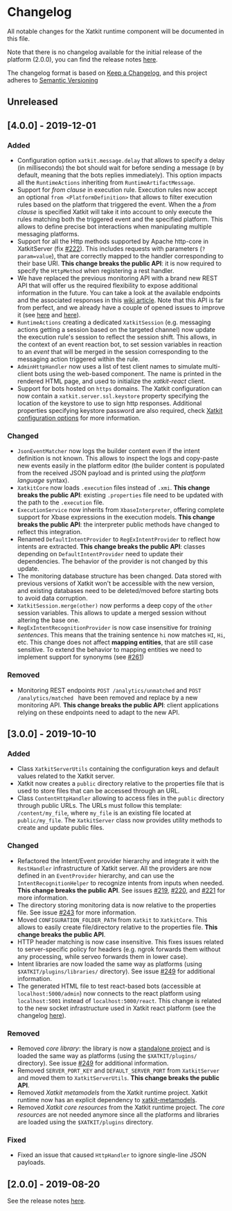 # Changelog

All notable changes for the Xatkit runtime component will be documented in this file.

Note that there is no changelog available for the initial release of the platform (2.0.0), you can find the release notes [here](https://github.com/xatkit-bot-platform/xatkit-runtime/releases).

The changelog format is based on [Keep a Changelog](https://keepachangelog.com/en/1.0.0/), and this project adheres to [Semantic Versioning](https://semver.org/v2.0.0.html)

## Unreleased

## [4.0.0] - 2019-12-01

### Added

- Configuration option `xatkit.message.delay` that allows to specify a delay (in milliseconds) the bot should wait for before sending a message (`0` by default, meaning that the bots replies immediately). This option impacts all the `RuntimeActions` inheriting from `RuntimeArtifactMessage`.
- Support for *from clause* in execution rule. Execution rules now accept an optional `from <PlatformDefinition>` that allows to filter execution rules based on the platform that triggered the event. When the a *from clause* is specified Xatkit will take it into account to only execute the rules matching both the triggered event and the specified platform. This allows to define precise bot interactions when manipulating multiple messaging platforms.
- Support for all the Http methods supported by Apache http-core in XatkitServer (fix [#222]( https://github.com/xatkit-bot-platform/xatkit-runtime/issues/222 )). This includes requests with parameters (`?param=value`), that are correctly mapped to the handler corresponding to their base URI. **This change breaks the public API**: it is now required to specify the `HttpMethod` when registering a rest handler.
- We have replaced the previous monitoring API with a brand new REST API that will offer us the required flexibility to expose additional information in the future. You can take a look at the available endpoints and the associated responses in this [wiki article](https://github.com/xatkit-bot-platform/xatkit-releases/wiki/REST-API). Note that this API is far from perfect, and we already have a couple of opened issues to improve it (see [here](https://github.com/xatkit-bot-platform/xatkit-runtime/issues/258) and [here](https://github.com/xatkit-bot-platform/xatkit-runtime/issues/257)).
- `RuntimeActions` creating a dedicated `XatkitSession` (e.g. messaging actions getting a session based on the targeted channel) now update the execution rule's session to reflect the session shift. This allows, in the context of an event reaction bot, to set session variables in reaction to an *event*  that will be merged in the session corresponding to the messaging action triggered within the rule.
- `AdminHttpHandler` now uses a list of test client names to simulate multi-client bots using the web-based component. The name is printed in the rendered HTML page, and used to initialize the *xatkit-react* client.
- Support for bots hosted on `https` domains. The Xatkit configuration can now contain a `xatkit.server.ssl.keystore` property specifying the location of the keystore to use to sign http responses. Additional properties specifying keystore password are also required, check [Xatkit configuration options](https://github.com/xatkit-bot-platform/xatkit-releases/wiki/Xatkit-Options) for more information.

### Changed

- `JsonEventMatcher` now logs the builder content even if the intent definition is not known. This allows to inspect the logs and copy-paste new events easily in the platform editor (the builder content is populated from the received JSON payload and is printed using the *platform language* syntax).
- `XatkitCore` now loads `.execution` files instead of `.xmi`. **This change breaks the public API**: existing  `.properties` file need to be updated with the path to the `.execution` file.
- `ExecutionService` now inherits from `XbaseInterpreter`, offering complete support for Xbase expressions in the execution models. **This change breaks the public API**: the interpreter public methods have changed to reflect this integration.
- Renamed `DefaultIntentProvider` to `RegExIntentProvider` to reflect how intents are extracted. **This change breaks the public API**: classes depending on `DefaultIntentProvider` need to update their dependencies. The behavior of the provider is not changed by this update.
- The monitoring database structure has been changed. Data stored with previous versions of Xatkit won't be accessible with the new version, and existing databases need to be deleted/moved before starting bots to avoid data corruption.
- `XatkitSession.merge(other)` now performs a deep copy of the `other` session variables. This allows to update a merged session without altering the base one. 
- `RegExIntentRecognitionProvider` is now case insensitive for *training sentences*. This means that the training sentence `hi` now matches `HI`, `Hi`, etc. This change does not affect **mapping entities**, that are still case sensitive. To extend the behavior to mapping entities we need to implement support for synonyms (see [#261](https://github.com/xatkit-bot-platform/xatkit-runtime/issues/261))

### Removed

- Monitoring REST endpoints ` POST /analytics/unmatched ` and `POST /analytics/matched ` have been removed and replace by a new monitoring API. **This change breaks the public API**: client applications relying on these endpoints need to adapt to the new API.

## [3.0.0] - 2019-10-10

### Added

- Class `XatkitServerUtils` containing the configuration keys and default values related to the Xatkit server.
- Xatkit now creates a `public` directory relative to the properties file that is used to store files that can be accessed through an URL.
- Class `ContentHttpHandler` allowing to access files in the `public` directory through public URLs. The URLs must follow this template: `/content/my_file`, where `my_file` is an existing file located at `public/my_file`. The `XatkitServer` class now provides utility methods to create and update public files.

### Changed

- Refactored the Intent/Event provider hierarchy and integrate it with the `RestHandler` infrastructure of Xatkit server. All the providers are now defined in an `EventProvider` hierarchy, and can use the `IntentRecognitionHelper` to recognize intents from inputs when needed. **This change breaks the public API**. See issues [#219](https://github.com/xatkit-bot-platform/xatkit-runtime/issues/219), [#220](https://github.com/xatkit-bot-platform/xatkit-runtime/issues/220), and [#221](https://github.com/xatkit-bot-platform/xatkit-runtime/issues/221) for more information.
- The directory storing monitoring data is now relative to the properties file. See issue [#243](https://github.com/xatkit-bot-platform/xatkit-runtime/issues/243) for more information.
- Moved `CONFIGURATION_FOLDER_PATH` from `Xatkit` to `XatkitCore`. This allows to easily create file/directory relative  to the properties file. **This change breaks the public API**.
- HTTP header matching is now case insensitive. This fixes issues related to server-specific policy for headers (e.g. ngrok forwards them without any processing, while serveo forwards them in lower case).
- Intent libraries are now loaded the same way as platforms (using `$XATKIT/plugins/libraries/` directory). See issue [#249](https://github.com/xatkit-bot-platform/xatkit-runtime/issues/249) for additional information.
- The generated HTML file to test react-based bots (accessible at `localhost:5000/admin`) now connects to the react platform using `localhost:5001` instead of `localhost:5000/react`. This change is related to the new socket infrastructure used in Xatkit react platform (see the changelog [here](https://github.com/xatkit-bot-platform/xatkit-react-platform/blob/master/CHANGELOG.md)).

### Removed

- Removed *core library*: the library is now a [standalone project](https://github.com/xatkit-bot-platform/xatkit-core-library) and is loaded the same way as platforms (using the `$XATKIT/plugins/` directory). See issue [#249](https://github.com/xatkit-bot-platform/xatkit-runtime/issues/249) for additional information.
- Removed `SERVER_PORT_KEY` and `DEFAULT_SERVER_PORT`  from `XatkitServer` and moved them to `XatkitServerUtils`. **This change breaks the public API**.
- Removed *Xatkit metamodels* from the Xatkit runtime project. Xatkit runtime now has an explicit dependency to [xatkit-metamodels](https://github.com/xatkit-bot-platform/xatkit-metamodels).
- Removed *Xatkit core resources* from the Xatkit runtime project. The *core resources* are not needed anymore since all the platforms and libraries are loaded using the `$XATKIT/plugins` directory.

### Fixed

- Fixed an issue that caused `HttpHandler` to ignore single-line JSON payloads.

## [2.0.0] - 2019-08-20 

See the release notes [here](https://github.com/xatkit-bot-platform/xatkit-runtime/releases).


